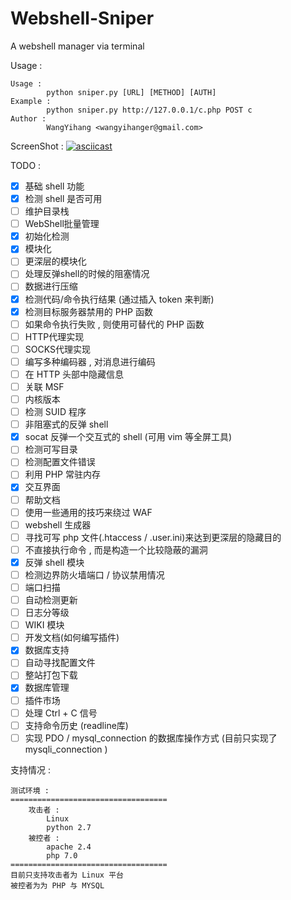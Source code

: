 # Webshell-Sniper
A webshell manager via terminal

Usage :
```
Usage : 
        python sniper.py [URL] [METHOD] [AUTH]
Example : 
        python sniper.py http://127.0.0.1/c.php POST c
Author : 
        WangYihang <wangyihanger@gmail.com>
```

ScreenShot : 
[![asciicast](https://asciinema.org/a/Si84wbgKpRBmfyhrnPOL6H4nj.png)](https://asciinema.org/a/Si84wbgKpRBmfyhrnPOL6H4nj)

TODO :
- [x] 基础 shell 功能
- [x] 检测 shell 是否可用
- [ ] 维护目录栈
- [ ] WebShell批量管理
- [x] 初始化检测
- [x] 模块化
- [ ] 更深层的模块化
- [ ] 处理反弹shell的时候的阻塞情况
- [ ] 数据进行压缩
- [x] 检测代码/命令执行结果 (通过插入 token 来判断)
- [x] 检测目标服务器禁用的 PHP 函数
- [ ] 如果命令执行失败 , 则使用可替代的 PHP 函数
- [ ] HTTP代理实现
- [ ] SOCKS代理实现
- [ ] 编写多种编码器 , 对消息进行编码
- [ ] 在 HTTP 头部中隐藏信息
- [ ] 关联 MSF
- [ ] 内核版本
- [ ] 检测 SUID 程序
- [ ] 非阻塞式的反弹 shell
- [x] socat 反弹一个交互式的 shell (可用 vim 等全屏工具)
- [ ] 检测可写目录
- [ ] 检测配置文件错误
- [ ] 利用 PHP 常驻内存
- [x] 交互界面
- [ ] 帮助文档
- [ ] 使用一些通用的技巧来绕过 WAF
- [ ] webshell 生成器
- [ ] 寻找可写 php 文件(.htaccess / .user.ini)来达到更深层的隐藏目的
- [ ] 不直接执行命令 , 而是构造一个比较隐蔽的漏洞
- [x] 反弹 shell 模块
- [ ] 检测边界防火墙端口 / 协议禁用情况
- [ ] 端口扫描
- [ ] 自动检测更新
- [ ] 日志分等级
- [ ] WIKI 模块
- [ ] 开发文档(如何编写插件)
- [x] 数据库支持
- [ ] 自动寻找配置文件
- [ ] 整站打包下载
- [x] 数据库管理
- [ ] 插件市场
- [ ] 处理 Ctrl + C 信号
- [ ] 支持命令历史 (readline库)
- [ ] 实现 PDO / mysql_connection 的数据库操作方式 (目前只实现了 mysqli_connection )

支持情况 :
```
测试环境 :
===================================
    攻击者 :
        Linux
        python 2.7
    被控者 :
        apache 2.4
        php 7.0
===================================
目前只支持攻击者为 Linux 平台
被控者为为 PHP 与 MYSQL
```

